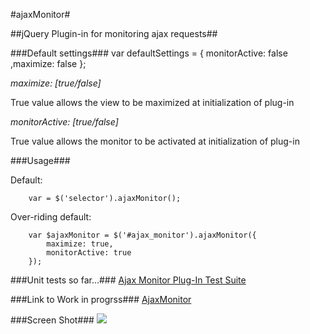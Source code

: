 #ajaxMonitor#

##jQuery Plugin-in for monitoring ajax requests##

###Default settings###
        var defaultSettings = {
            monitorActive: false
            ,maximize: false
        };

*maximize: [true/false]*

True value allows the view to be maximized at initialization of plug-in

*monitorActive: [true/false]*

True value allows the monitor to be activated at initialization of plug-in

###Usage###

Default:

        var = $('selector').ajaxMonitor();

Over-riding default:

        var $ajaxMonitor = $('#ajax_monitor').ajaxMonitor({
            maximize: true,
            monitorActive: true
        });

###Unit tests so far...###
<a href="http://gutzofter.herobo.com/ajaxMonitor/ajaxMonitor-1.0.0/tests/unit/tests.ajax.monitor.php">Ajax Monitor Plug-In Test Suite</a>

###Link to Work in progrss###
<a href="http://gutzofter.herobo.com/ajaxMonitor/">AjaxMonitor</a>

###Screen Shot###
<img src="http://gutzofter.herobo.com/ajaxMonitor/ajaxMonitor-1.0.0/images/screenshot.JPG"/>

